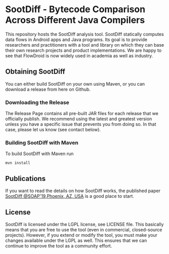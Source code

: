 # SootDiff - Bytecode Comparison Across Different Java Compilers

This repository hosts the SootDiff analysis tool. SootDiff statically computes data flows in Android apps and Java programs. Its goal is to provide researchers and practitioners with a tool and library on which they can base their own research projects and product implementations. We are happy to see that FlowDroid is now widely used in academia as well as industry.

## Obtaining SootDiff
You can either build SootDiff on your own using Maven, or you can download a release from here on Github.

### Downloading the Release
The Release Page contains all pre-built JAR files for each release that we officially publish. We recommend using the latest and greatest version unless you have a specific issue that prevents you from doing so. In that case, please let us know (see contact below).


### Building SootDiff with Maven
To build SootDiff with Maven run
```
mvn install
```


## Publications
If you want to read the details on how SootDiff works, the published paper [SootDiff @SOAP'19,Phoenix, AZ, USA](https://dl.acm.org/citation.cfm?id=3329966) is a good place to start.



## License
SootDiff is licensed under the LGPL license, see LICENSE file. This basically means that you are free to use the tool (even in commercial, closed-source projects). However, if you extend or modify the tool, you must make your changes available under the LGPL as well. This ensures that we can continue to improve the tool as a community effort.

